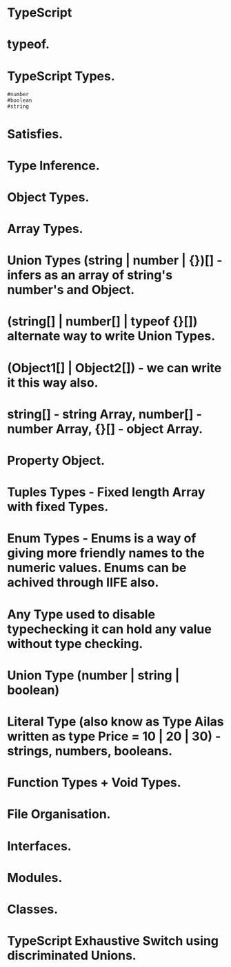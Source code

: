 # TypeScript
# typeof.
# TypeScript Types.
    #number
    #boolean
    #string
# Satisfies.
# Type Inference.
# Object Types.
# Array Types.
# Union Types (string | number | {})[] - infers as an array of string's number's and Object. 
# (string[] | number[] |  typeof {}[]) alternate way to write Union Types.
# (Object1[] | Object2[]) - we can write it this way also.
# string[] - string Array, number[] - number Array, {}[] - object Array.
# Property Object.
# Tuples Types - Fixed length Array with fixed Types.
# Enum Types - Enums is a way of giving more friendly names to the numeric values. Enums can be achived through IIFE also.
# Any Type used to disable typechecking it can hold any value without type checking.
# Union Type (number | string | boolean)
# Literal Type (also know as Type Ailas written as type Price = 10 | 20 | 30) - strings, numbers, booleans.
# Function Types + Void Types.
# File Organisation.
# Interfaces.
# Modules.
# Classes.
# TypeScript Exhaustive Switch using discriminated Unions.